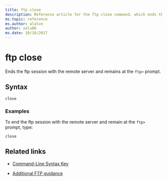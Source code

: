 ```yaml
---
title: ftp close
description: Reference article for the ftp close command, which ends the ftp session with the remote server and remains at the ftp prompt.
ms.topic: reference
ms.author: alalve
author: xelu86
ms.date: 10/16/2017
---
```


# ftp close



Ends the ftp session with the remote server and remains at the `ftp>` prompt.

## Syntax

```
close
```

### Examples

To end the ftp session with the remote server and remain at the `ftp>` prompt, type:

```
close
```

## Related links

- [Command-Line Syntax Key](command-line-syntax-key.md)

- [Additional FTP guidance](/previous-versions/orphan-topics/ws.10/cc756013(v=ws.10))
